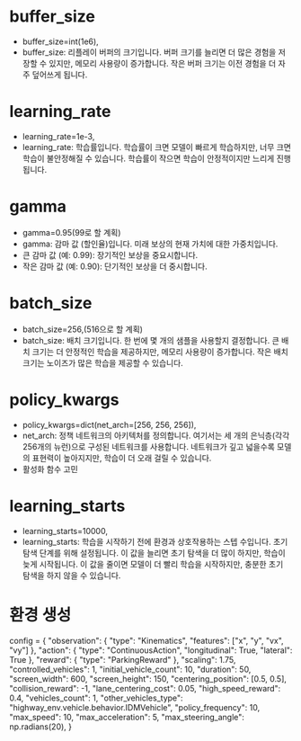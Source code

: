 # buffer_size
 - buffer_size=int(1e6),
 - buffer_size: 리플레이 버퍼의 크기입니다. 버퍼 크기를 늘리면 더 많은 경험을 저장할 수 있지만, 메모리 사용량이 증가합니다. 작은 버퍼 크기는 이전 경험을 더 자주 덮어쓰게 됩니다.

# learning_rate
  - learning_rate=1e-3,
  - learning_rate: 학습률입니다. 학습률이 크면 모델이 빠르게 학습하지만, 너무 크면 학습이 불안정해질 수 있습니다. 학습률이 작으면 학습이 안정적이지만 느리게 진행됩니다.

# gamma
  - gamma=0.95(99로 할 계획)
  - gamma: 감마 값 (할인율)입니다. 미래 보상의 현재 가치에 대한 가중치입니다.
  - 큰 감마 값 (예: 0.99): 장기적인 보상을 중요시합니다.
  - 작은 감마 값 (예: 0.90): 단기적인 보상을 더 중시합니다.

# batch_size
  - batch_size=256,(516으로 할 계획)
  - batch_size: 배치 크기입니다. 한 번에 몇 개의 샘플을 사용할지 결정합니다. 큰 배치 크기는 더 안정적인 학습을 제공하지만, 메모리 사용량이 증가합니다. 작은 배치 크기는 노이즈가 많은 학습을 제공할 수 있습니다.

# policy_kwargs
  - policy_kwargs=dict(net_arch=[256, 256, 256]),
  - net_arch: 정책 네트워크의 아키텍처를 정의합니다. 여기서는 세 개의 은닉층(각각 256개의 뉴런)으로 구성된 네트워크를 사용합니다. 네트워크가 깊고 넓을수록 모델의 표현력이 높아지지만, 학습이 더 오래 걸릴 수 있습니다.
  - 활성화 함수 고민

# learning_starts
  - learning_starts=10000,
  - learning_starts: 학습을 시작하기 전에 환경과 상호작용하는 스텝 수입니다. 초기 탐색 단계를 위해 설정됩니다. 이 값을 늘리면 초기 탐색을 더 많이 하지만, 학습이 늦게 시작됩니다. 이 값을 줄이면 모델이 더 빨리 학습을 시작하지만, 충분한 초기 탐색을 하지 않을 수 있습니다.


  # 환경 생성
config = {
    "observation": {
        "type": "Kinematics",
        "features": ["x", "y", "vx", "vy"]
    },
    "action": {
        "type": "ContinuousAction",
        "longitudinal": True,
        "lateral": True
    },
    "reward": {
        "type": "ParkingReward"
    },
    "scaling": 1.75,
    "controlled_vehicles": 1,
    "initial_vehicle_count": 10,
    "duration": 50,
    "screen_width": 600,
    "screen_height": 150,
    "centering_position": [0.5, 0.5],
    "collision_reward": -1,
    "lane_centering_cost": 0.05,
    "high_speed_reward": 0.4,
    "vehicles_count": 1,
    "other_vehicles_type": "highway_env.vehicle.behavior.IDMVehicle",
    "policy_frequency": 10,
    "max_speed": 10,
    "max_acceleration": 5,
    "max_steering_angle": np.radians(20),
}